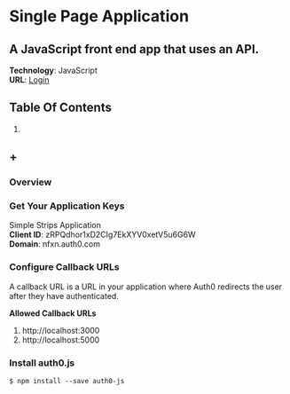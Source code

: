 # Single Page Application
## A JavaScript front end app that uses an API.

**Technology**: JavaScript  
**URL**: [Login](https://auth0.com/docs/quickstart/spa/vanillajs/01-login)  

## Table Of Contents
1. [](#)
## +

### Overview


### Get Your Application Keys

Simple Strips Application  
**Client ID**: zRPQdhor1xD2CIg7EkXYV0xetV5u6G6W  
**Domain**: nfxn.auth0.com  

### Configure Callback URLs
A callback URL is a URL in your application where Auth0 redirects the user after they have authenticated.

**Allowed Callback URLs**  
1. http://localhost:3000
1. http://localhost:5000

### Install auth0.js
```
$ npm install --save auth0-js
```
